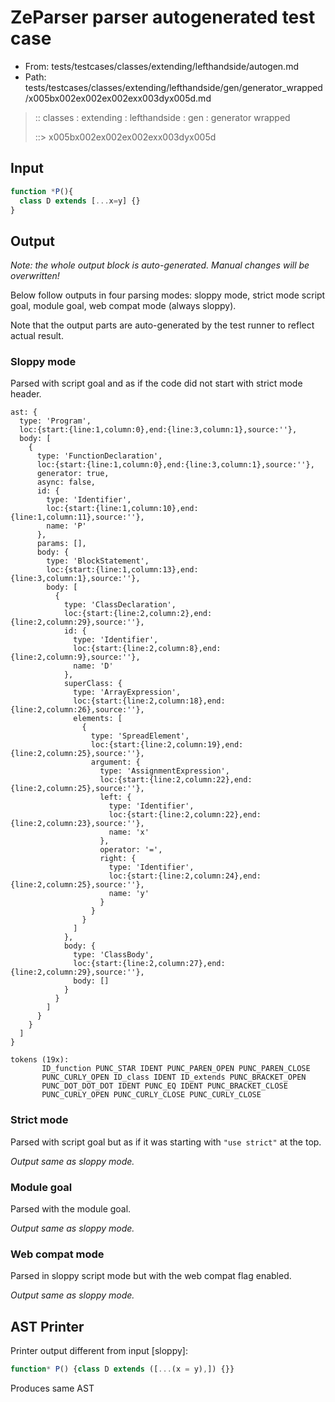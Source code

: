 # ZeParser parser autogenerated test case

- From: tests/testcases/classes/extending/lefthandside/autogen.md
- Path: tests/testcases/classes/extending/lefthandside/gen/generator_wrapped/x005bx002ex002ex002exx003dyx005d.md

> :: classes : extending : lefthandside : gen : generator wrapped
>
> ::> x005bx002ex002ex002exx003dyx005d

## Input


`````js
function *P(){
  class D extends [...x=y] {}
}
`````

## Output

_Note: the whole output block is auto-generated. Manual changes will be overwritten!_

Below follow outputs in four parsing modes: sloppy mode, strict mode script goal, module goal, web compat mode (always sloppy).

Note that the output parts are auto-generated by the test runner to reflect actual result.

### Sloppy mode

Parsed with script goal and as if the code did not start with strict mode header.

`````
ast: {
  type: 'Program',
  loc:{start:{line:1,column:0},end:{line:3,column:1},source:''},
  body: [
    {
      type: 'FunctionDeclaration',
      loc:{start:{line:1,column:0},end:{line:3,column:1},source:''},
      generator: true,
      async: false,
      id: {
        type: 'Identifier',
        loc:{start:{line:1,column:10},end:{line:1,column:11},source:''},
        name: 'P'
      },
      params: [],
      body: {
        type: 'BlockStatement',
        loc:{start:{line:1,column:13},end:{line:3,column:1},source:''},
        body: [
          {
            type: 'ClassDeclaration',
            loc:{start:{line:2,column:2},end:{line:2,column:29},source:''},
            id: {
              type: 'Identifier',
              loc:{start:{line:2,column:8},end:{line:2,column:9},source:''},
              name: 'D'
            },
            superClass: {
              type: 'ArrayExpression',
              loc:{start:{line:2,column:18},end:{line:2,column:26},source:''},
              elements: [
                {
                  type: 'SpreadElement',
                  loc:{start:{line:2,column:19},end:{line:2,column:25},source:''},
                  argument: {
                    type: 'AssignmentExpression',
                    loc:{start:{line:2,column:22},end:{line:2,column:25},source:''},
                    left: {
                      type: 'Identifier',
                      loc:{start:{line:2,column:22},end:{line:2,column:23},source:''},
                      name: 'x'
                    },
                    operator: '=',
                    right: {
                      type: 'Identifier',
                      loc:{start:{line:2,column:24},end:{line:2,column:25},source:''},
                      name: 'y'
                    }
                  }
                }
              ]
            },
            body: {
              type: 'ClassBody',
              loc:{start:{line:2,column:27},end:{line:2,column:29},source:''},
              body: []
            }
          }
        ]
      }
    }
  ]
}

tokens (19x):
       ID_function PUNC_STAR IDENT PUNC_PAREN_OPEN PUNC_PAREN_CLOSE
       PUNC_CURLY_OPEN ID_class IDENT ID_extends PUNC_BRACKET_OPEN
       PUNC_DOT_DOT_DOT IDENT PUNC_EQ IDENT PUNC_BRACKET_CLOSE
       PUNC_CURLY_OPEN PUNC_CURLY_CLOSE PUNC_CURLY_CLOSE
`````

### Strict mode

Parsed with script goal but as if it was starting with `"use strict"` at the top.

_Output same as sloppy mode._

### Module goal

Parsed with the module goal.

_Output same as sloppy mode._

### Web compat mode

Parsed in sloppy script mode but with the web compat flag enabled.

_Output same as sloppy mode._

## AST Printer

Printer output different from input [sloppy]:

````js
function* P() {class D extends ([...(x = y),]) {}}
````

Produces same AST
